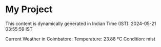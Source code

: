 # My Project

This content is dynamically generated in Indian Time (IST): 2024-05-21 03:55:59 IST


Current Weather in Coimbatore:
Temperature: 23.88 °C
Condition: mist
